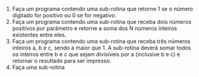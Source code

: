 1. Faça um programa contendo uma sub-rotina que retorne 1 se o número digitado for positivo ou 0 se for negativo.
2. Faça um programa contendo uma sub-rotina que receba dois números positivos por parâmetro e retorne a soma dos N números inteiros existentes entre eles.
3. Faça um programa contendo uma sub-rotina que receba três números inteiros a, b e c, sendo a maior que 1. A sub-rotina deverá somar todos os inteiros entre b e c que sejam divisíveis por a (inclusive b e c) e retornar o resultado para ser impresso.
4. Faça uma sub-rotina
